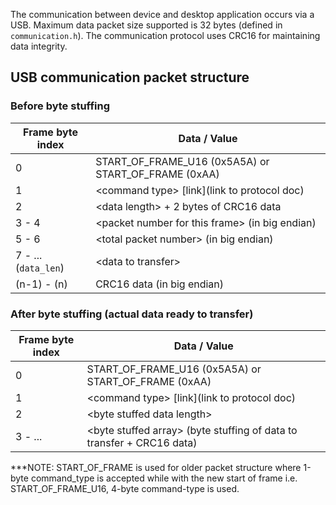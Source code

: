 
The communication between device and desktop application occurs via a USB.
Maximum data packet size supported is 32 bytes (defined in `communication.h`).
The communication protocol uses CRC16 for maintaining data integrity.


## USB communication packet structure
### Before byte stuffing
| Frame byte index | Data / Value |
| --- | --- |
| 0 | START_OF_FRAME_U16 (0x5A5A) or START_OF_FRAME (0xAA) |
| 1 | &lt;command type&gt; [link](link to protocol doc) |
| 2 | &lt;data length&gt; + 2 bytes of CRC16 data |
| 3 - 4 | &lt;packet number for this frame&gt; (in big endian) |
| 5 - 6 | &lt;total packet number&gt; (in big endian) |
| 7 - ... (`data_len`) | &lt;data to transfer&gt; |
| (n-1) - (n) | CRC16 data (in big endian) |

### After byte stuffing (actual data ready to transfer)
| Frame byte index | Data / Value |
| --- | --- |
| 0 | START_OF_FRAME_U16 (0x5A5A) or START_OF_FRAME (0xAA) |
| 1 | &lt;command type&gt; [link](link to protocol doc) |
| 2 | &lt;byte stuffed data length&gt; |
| 3 - ... | &lt;byte stuffed array&gt; (byte stuffing of data to transfer + CRC16 data) |

***NOTE: START_OF_FRAME is used for older packet structure where 1-byte command_type is accepted while
with the new start of frame i.e. START_OF_FRAME_U16, 4-byte command-type is used.